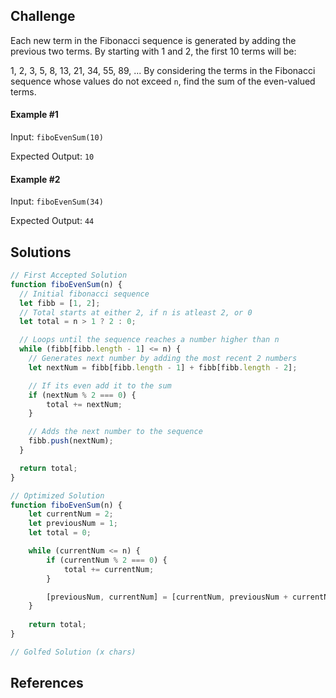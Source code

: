 ## Challenge
Each new term in the Fibonacci sequence is generated by adding the previous two terms. By starting with 1 and 2, the first 10 terms will be:

1, 2, 3, 5, 8, 13, 21, 34, 55, 89, ...
By considering the terms in the Fibonacci sequence whose values do not exceed `n`, find the sum of the even-valued terms.

#### Example #1
Input: `fiboEvenSum(10)`

Expected Output: `10`

#### Example #2
Input: `fiboEvenSum(34)`

Expected Output: `44`

## Solutions

```js
// First Accepted Solution
function fiboEvenSum(n) {
  // Initial fibonacci sequence
  let fibb = [1, 2];
  // Total starts at either 2, if n is atleast 2, or 0
  let total = n > 1 ? 2 : 0;

  // Loops until the sequence reaches a number higher than n
  while (fibb[fibb.length - 1] <= n) {
    // Generates next number by adding the most recent 2 numbers
    let nextNum = fibb[fibb.length - 1] + fibb[fibb.length - 2];

    // If its even add it to the sum
    if (nextNum % 2 === 0) {
        total += nextNum;
    }

    // Adds the next number to the sequence
    fibb.push(nextNum);
  }

  return total;
}
```

```js
// Optimized Solution
function fiboEvenSum(n) {
    let currentNum = 2;
    let previousNum = 1;
    let total = 0;

    while (currentNum <= n) {
        if (currentNum % 2 === 0) {
            total += currentNum;
        }

        [previousNum, currentNum] = [currentNum, previousNum + currentNum];
    }
    
    return total;
}
```

```js
// Golfed Solution (x chars)
```

## References
